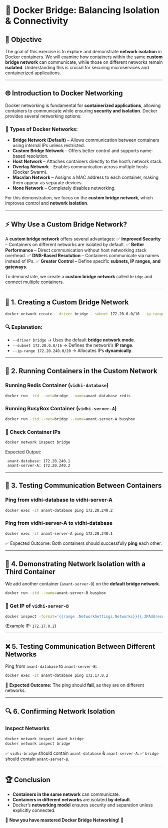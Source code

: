 # 🚀 Docker Bridge: Balancing Isolation & Connectivity

## 📌 Objective
The goal of this exercise is to explore and demonstrate **network isolation** in Docker containers. We will examine how containers within the same **custom bridge network** can communicate, while those on different networks remain **isolated**. Understanding this is crucial for securing microservices and containerized applications.  

---

## 🌐 Introduction to Docker Networking
Docker networking is fundamental for **containerized applications**, allowing containers to communicate while ensuring **security and isolation**. Docker provides several networking options:

### 🔹 Types of Docker Networks:
- **Bridge Network (Default)** – Allows communication between containers using internal IPs unless restricted.
- **Custom Bridge Network** – Offers better control and supports name-based resolution.
- **Host Network** – Attaches containers directly to the host’s network stack.
- **Overlay Network** – Enables communication across multiple hosts (Docker Swarm).
- **Macvlan Network** – Assigns a MAC address to each container, making them appear as separate devices.
- **None Network** – Completely disables networking.

For this demonstration, we focus on the **custom bridge network**, which improves control and **network isolation**.

---

## ⚡ Why Use a Custom Bridge Network?
A **custom bridge network** offers several advantages:
✅ **Improved Security** – Containers on different networks are isolated by default.
✅ **Better Performance** – Direct communication without host networking stack overhead.
✅ **DNS-Based Resolution** – Containers communicate via names instead of IPs.
✅ **Greater Control** – Define specific **subnets, IP ranges, and gateways**.

To demonstrate, we create a **custom bridge network** called `bridge` and connect multiple containers.

---

## 🔧 1. Creating a Custom Bridge Network
```bash
docker network create --driver bridge --subnet 172.20.0.0/16 --ip-range 172.20.240.0/20 bridge
```
### 🔍 Explanation:
- `--driver bridge` → Uses the default **bridge network mode**.
- `--subnet 172.20.0.0/16` → Defines the network’s **IP range**.
- `--ip-range 172.20.240.0/20` → Allocates IPs **dynamically**.

---

## 🚀 2. Running Containers in the Custom Network
### Running **Redis Container** (`vidhi-database`)
```bash
docker run -itd --net=bridge --name=anant-database redis
```
### Running **BusyBox Container** (`vidhi-server-A`)
```bash
docker run -itd --net=bridge --name=anant-server-A busybox
```

### 📌 Check Container IPs
```bash
docker network inspect bridge
```
Expected Output:
```
 anant-database: 172.20.240.1
 anant-server-A: 172.20.240.2
```

---

## 📔 3. Testing Communication Between Containers
### Ping from **vidhi-database** to **vidhi-server-A**
```bash
docker exec -it anant-database ping 172.20.240.2
```
### Ping from **vidhi-server-A** to **vidhi-database**
```bash
docker exec -it anant-server-A ping 172.20.240.1
```
✅ Expected Outcome: Both containers should successfully **ping** each other.

---

## 🚧 4. Demonstrating Network Isolation with a Third Container
We add another container (`anant-server-B`) on the **default bridge network**.
```bash
docker run -itd --name=anant-server-B busybox
```
### 📌 Get IP of `vidhi-server-B`
```bash
docker inspect -format='{{range .NetworkSettings.Networks}}{{.IPAddress}}{{end}}' anant-server-B
```
(Example IP: `172.17.0.2`)

---

## ❌ 5. Testing Communication Between Different Networks
Ping from `anant-database` to `anant-server-B`:
```bash
docker exec -it anant-database ping 172.17.0.2
```
🚨 **Expected Outcome:** The ping should **fail**, as they are on different networks.

---

## 🔍 6. Confirming Network Isolation
### Inspect Networks
```bash
docker network inspect anant-bridge
docker network inspect bridge
```
✅ `vidhi-bridge` should contain `anant-database` & `anant-server-A`.
✅ `bridge` should contain `anant-server-B`.

---

## 🏆 Conclusion
- **Containers in the same network** can communicate.
- **Containers in different networks** are isolated **by default**.
- Docker’s **networking model** ensures security and separation unless explicitly connected.

🚀 **Now you have mastered Docker Bridge Networking!** 🎯

